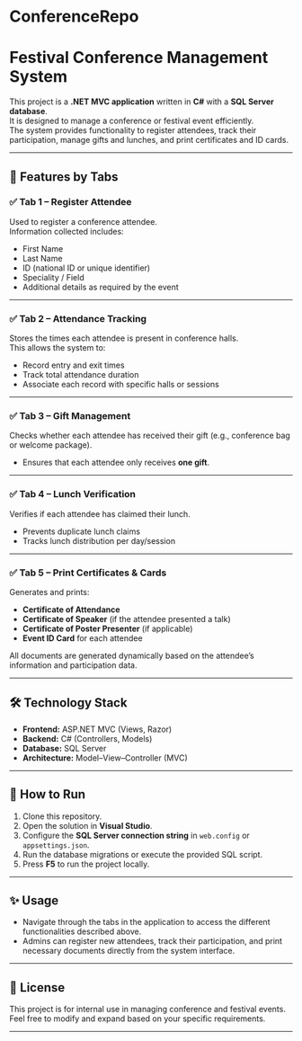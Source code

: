 # ConferenceRepo
# Festival Conference Management System

This project is a **.NET MVC application** written in **C#** with a **SQL Server database**.  
It is designed to manage a conference or festival event efficiently.  
The system provides functionality to register attendees, track their participation, manage gifts and lunches, and print certificates and ID cards.

---

## 📌 Features by Tabs

### ✅ **Tab 1 – Register Attendee**
Used to register a conference attendee.  
Information collected includes:
- First Name
- Last Name
- ID (national ID or unique identifier)
- Speciality / Field
- Additional details as required by the event

---

### ✅ **Tab 2 – Attendance Tracking**
Stores the times each attendee is present in conference halls.  
This allows the system to:
- Record entry and exit times
- Track total attendance duration
- Associate each record with specific halls or sessions

---

### ✅ **Tab 3 – Gift Management**
Checks whether each attendee has received their gift (e.g., conference bag or welcome package).  
- Ensures that each attendee only receives **one gift**.

---

### ✅ **Tab 4 – Lunch Verification**
Verifies if each attendee has claimed their lunch.  
- Prevents duplicate lunch claims
- Tracks lunch distribution per day/session

---

### ✅ **Tab 5 – Print Certificates & Cards**
Generates and prints:
- **Certificate of Attendance**
- **Certificate of Speaker** (if the attendee presented a talk)
- **Certificate of Poster Presenter** (if applicable)
- **Event ID Card** for each attendee

All documents are generated dynamically based on the attendee’s information and participation data.

---

## 🛠️ **Technology Stack**
- **Frontend:** ASP.NET MVC (Views, Razor)
- **Backend:** C# (Controllers, Models)
- **Database:** SQL Server
- **Architecture:** Model–View–Controller (MVC)

---

## 🚀 **How to Run**
1. Clone this repository.
2. Open the solution in **Visual Studio**.
3. Configure the **SQL Server connection string** in `web.config` or `appsettings.json`.
4. Run the database migrations or execute the provided SQL script.
5. Press **F5** to run the project locally.

---

## ✨ **Usage**
- Navigate through the tabs in the application to access the different functionalities described above.
- Admins can register new attendees, track their participation, and print necessary documents directly from the system interface.

---

## 📄 **License**
This project is for internal use in managing conference and festival events.  
Feel free to modify and expand based on your specific requirements.

---
